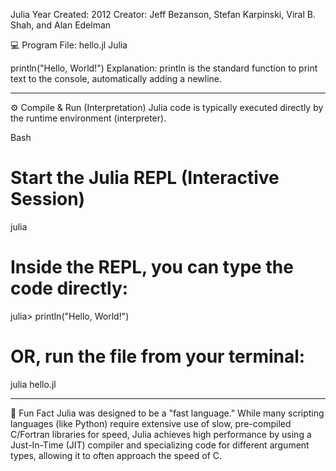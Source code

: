 Julia
Year Created: 2012 Creator: Jeff Bezanson, Stefan Karpinski, Viral B. Shah, and Alan Edelman


💻 Program File: hello.jl
Julia

println("Hello, World!")
Explanation: println is the standard function to print text to the console, automatically adding a newline.

--------------

⚙️ Compile & Run (Interpretation)
Julia code is typically executed directly by the runtime environment (interpreter).

Bash

# Start the Julia REPL (Interactive Session)
julia 

# Inside the REPL, you can type the code directly:
julia> println("Hello, World!")

# OR, run the file from your terminal:
julia hello.jl

-----------------

🧠 Fun Fact
Julia was designed to be a "fast language." While 
many scripting languages (like Python) require 
extensive use of slow, pre-compiled C/Fortran 
libraries for speed, Julia achieves high performance 
by using a Just-In-Time (JIT) compiler and 
specializing code for different argument types, 
allowing it to often approach the speed of C.